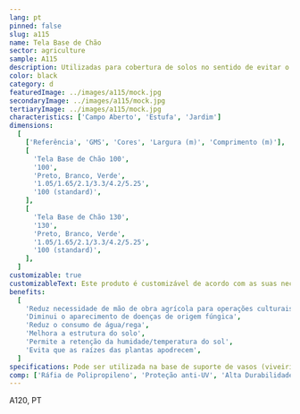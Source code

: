 ```yaml
---
lang: pt
pinned: false
slug: a115
name: Tela Base de Chão
sector: agriculture
sample: A115
description: Utilizadas para cobertura de solos no sentido de evitar o aparecimento de plantas infestantes.
color: black
category: d
featuredImage: ../images/a115/mock.jpg
secondaryImage: ../images/a115/mock.jpg
tertiaryImage: ../images/a115/mock.jpg
characteristics: ['Campo Aberto', 'Estufa', 'Jardim']
dimensions:
  [
    ['Referência', 'GMS', 'Cores', 'Largura (m)', 'Comprimento (m)'],
    [
      'Tela Base de Chão 100',
      '100',
      'Preto, Branco, Verde',
      '1.05/1.65/2.1/3.3/4.2/5.25',
      '100 (standard)',
    ],
    [
      'Tela Base de Chão 130',
      '130',
      'Preto, Branco, Verde',
      '1.05/1.65/2.1/3.3/4.2/5.25',
      '100 (standard)',
    ],
  ]
customizable: true
customizableText: Este produto é customizável de acordo com as suas necessidades. Contacte-nos para mais informações.
benefits:
  [
    'Reduz necessidade de mão de obra agrícola para operações culturais',
    'Diminui o aparecimento de doenças de origem fúngica',
    'Reduz o consumo de água/rega',
    'Melhora a estrutura do solo',
    'Permite a retenção da humidade/temperatura do sol',
    'Evita que as raízes das plantas apodrecem',
  ]
specifications: Pode ser utilizada na base de suporte de vasos (viveiristas) ou, então, colocada diretamente sobre o solo, depois de preparado para o efeito.
comp: ['Ráfia de Polipropileno', 'Proteção anti-UV', 'Alta Durabilidade e Resistência']
---
```


A120, PT
